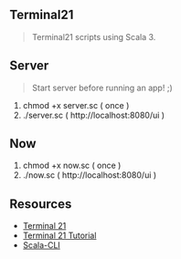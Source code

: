 Terminal21
----------
>Terminal21 scripts using Scala 3.

Server
------
>Start server before running an app! ;)
1. chmod +x server.sc ( once )
2. ./server.sc ( http://localhost:8080/ui )

Now
---
1. chmod +x now.sc ( once )
2. ./now.sc ( http://localhost:8080/ui )

Resources
---------
* [Terminal 21](https://github.com/kostaskougios/terminal21-restapi)
* [Terminal 21 Tutorial](https://github.com/kostaskougios/terminal21-restapi/blob/main/docs/tutorial.md)
* [Scala-CLI](https://scala-cli.virtuslab.org/)